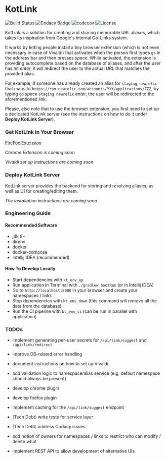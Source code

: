 # KotLink
[![Build Status](https://travis-ci.org/ilya40umov/KotLink.png?branch=master)](https://travis-ci.org/ilya40umov/KotLink)
[![Codacy Badge](https://api.codacy.com/project/badge/Grade/1a55315857b44bb78aab3a87da4f61ec)](https://www.codacy.com/app/ilya40umov/KotLink?utm_source=github.com&amp;utm_medium=referral&amp;utm_content=ilya40umov/KotLink&amp;utm_campaign=Badge_Grade)
[![codecov](https://codecov.io/gh/ilya40umov/KotLink/branch/master/graph/badge.svg)](https://codecov.io/gh/ilya40umov/KotLink)
[![License](https://img.shields.io/badge/License-Apache%202.0-blue.svg)](https://opensource.org/licenses/Apache-2.0)

KotLink is a solution for creating and sharing memorable URL aliases, 
which takes its inspiration from Google's internal Go-Links system.

It works by letting people install a tiny browser extension 
(which is not even necessary in case of Vivaldi)
that activates when the person first types `go` in the address bar and then presses *space*. 
While activated, the extension is providing autocomplete based on the database of aliases,
and after the user has hit *enter*, it will redirect the user to the actual URL that matches the provided alias.

For example, if someone has already created an alias for `staging newrelic` 
that maps to `https://rpm.newrelic.com/accounts/YYY/applications/ZZZ`,
by typing `go` *space* `staging newrelic` *enter*, the user will be redirected to the aforementioned link.

Please, also note that to use the browser extension, you first need to set up a dedicated KotLink server
(see the instructions on how to do it under **Deploy KotLink Server**).

### Get KotLink In Your Browser

[FireFox Extension](https://addons.mozilla.org/en-US/firefox/addon/kotlink-browser-extension)

*Chrome Extension is coming soon*

*Vivaldi set up instructions are coming soon*

### Deploy KotLink Server

KotLink server provides the backend for storing and resolving aliases, 
as well as UI for creating/editing them.

*The installation instructions are coming soon*

### Engineering Guide

#### Recommended Software
* jdk 8+
* direnv
* docker
* docker-compose
* Intellij IDEA (recommended)

#### How To Develop Locally
* Start dependencies with `kt_env_up`
* Run application in Terminal with `./gradlew bootRun` (or in Intellij IDEA)
* Go to `http://localhost:8080` in your browser and create your namespaces / links
* Stop dependencies with `kt_env_down` (this command will remove all the data from the database)
* Run the CI pipeline with `kt_env_ci` (can be run in parallel with application)

### TODOs
* implement generating per-user secrets for `/api/link/suggest` and `/api/link/redirect`
* improve DB-related error handling
* document instructions on how to set up Vivaldi
* add validation logic to namespace/alias service (e.g. default namespace should always be present)
* develop chrome plugin
* develop firefox plugin
* implement caching for the `/api/link/suggest` endpoint

* (Tech Debt) write tests for service layer
* (Tech Debt) address Codacy issues

* add notion of owners for namespaces / links to restrict who can modify / delete what
* implement REST API to allow development of alternative UIs